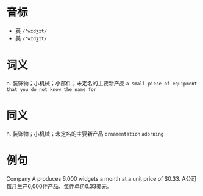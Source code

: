 # 音标

- 英 `/'wɪdʒɪt/`
- 美 `/'wɪdʒɪt/`

# 词义

n. 装饰物；小机械；小部件；未定名的主要新产品
`a small piece of equipment that you do not know the name for`

# 同义

n. 装饰物；小机械；未定名的主要新产品
`ornamentation` `adorning`

# 例句

Company A produces 6,000 widgets a month at a unit price of $0.33.
A公司每月生产6,000件产品，每件单价0.33美元。


